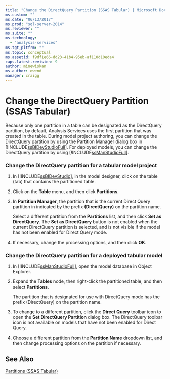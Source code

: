 ```yaml
---
title: "Change the DirectQuery Partition (SSAS Tabular) | Microsoft Docs"
ms.custom: ""
ms.date: "06/13/2017"
ms.prod: "sql-server-2014"
ms.reviewer: ""
ms.suite: ""
ms.technology: 
  - "analysis-services"
ms.tgt_pltfrm: ""
ms.topic: conceptual
ms.assetid: f9df1e66-dd23-41b4-95eb-af110d10eda4
caps.latest.revision: 9
author: minewiskan
ms.author: owend
manager: craigg
---
```

# Change the DirectQuery Partition (SSAS Tabular)
  Because only one partition in a table can be designated as the DirectQuery partition, by default, Analysis Services uses the first partition that was created in the table. During model project authoring, you can change the DirectQuery partition by using the Partition Manager dialog box in [!INCLUDE[ssBIDevStudioFull](../includes/ssbidevstudiofull-md.md)]. For deployed models, you can change the DirectQuery partition by using [!INCLUDE[ssManStudioFull](../includes/ssmanstudiofull-md.md)].  
  
### Change the DirectQuery partition for a tabular model project  
  
1.  In [!INCLUDE[ssBIDevStudio](../includes/ssbidevstudio-md.md)], in the model designer, click on the table (tab) that contains the partitioned table.  
  
2.  Click on the **Table** menu, and then click **Partitions**.  
  
3.  In **Partition Manager**, the partition that is the current Direct Query partition in indicated by the prefix **(DirectQuery)** on the partition name.  
  
     Select a different partition from the **Partitions** list, and then click **Set as DirectQuery**. The **Set as DirectQuery** button is not enabled when the current DirectQuery partition is selected, and is not visible if the model has not been enabled for Direct Query mode.  
  
4.  If necessary, change the processing options, and then click **OK**.  
  
### Change the DirectQuery partition for a deployed tabular model  
  
1.  In [!INCLUDE[ssManStudioFull](../includes/ssmanstudiofull-md.md)], open the model database in Object Explorer.  
  
2.  Expand the **Tables** node, then right-click the partitioned table, and then select **Partitions**.  
  
     The partition that is designated for use with DirectQuery mode has the prefix (DirectQuery) on the partition name.  
  
3.  To change to a different partition, click the **Direct Query** toolbar icon to open the **Set DirectQuery Partition** dialog box. The DirectQuery toolbar icon is not available on models that have not been enabled for Direct Query.  
  
4.  Choose a different partition from the **Partition Name** dropdown list, and then change processing options on the partition if necessary.  
  
## See Also  
 [Partitions &#40;SSAS Tabular&#41;](tabular-models/partitions-ssas-tabular.md)  
  
  
